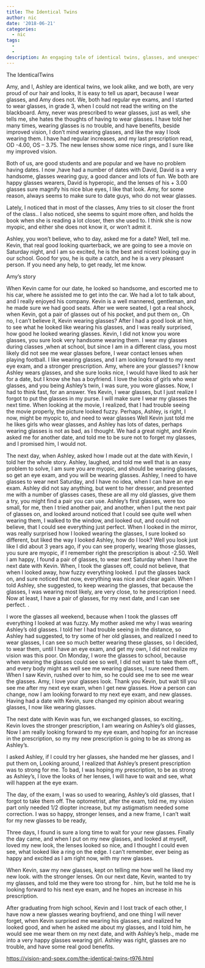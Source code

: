 ```yaml
---
title: The Identical Twins
author: nic
date: '2018-06-21'
categories:
  - nic
tags:
  - 
  - 
description: An engaging tale of identical twins, glasses, and unexpected love interests. Will Amy embrace her potential myopia?
---
```

The IdenticalTwins




Amy, and I, Ashley are identical twins, we look alike, and we both, are very proud of our hair and looks,
It is easy to tell us apart, because I wear glasses, and Amy does not.
We, both had regular eye exams, and I started to wear glasses, in grade 3, when I could not read the writing on the blackboard.
Amy, never was prescribed to wear glasses, just as well, she tells me, she hates the thoughts of having to wear glasses.
I have told her many times, wearing glasses is no trouble, and have benefits, beside improved vision,
I don’t mind wearing glasses, and like the way I look wearing them.
I have had regular increases, and my last prescription read, OD -4.00, OS – 3.75.
The new lenses show some nice rings, and I sure like my improved vision.


Both of us, are good students and are popular and we have no problem having dates.
I now ,have had a number of dates with David, 
David is a very handsome, glasses wearing guy, a good dancer and lots of fun.
We both are happy glasses wearers, David is hyperopic, and the lenses of his + 3.00 glasses
sure magnify his nice blue eyes, I like that look.
Amy, for some reason, always seems to make sure to date guys, who do not wear glasses.


Lately, I noticed that in most of the classes, Amy tries to sit closer the front of the class..
I also noticed, she seems to squint more often, and holds the book when she is reading a lot closer,
then she used to. I think she is now myopic, and either she does not know it, or won’t admit it.



Ashley, you won’t believe, who to day, asked me for a date?
Well, tell me.
Kevin, that real good looking quarterback, we are going to see a movie on Saturday night, and I am so
excited, he is the best and nicest looking guy in our school.
Good for you, he is quite a catch, and he is a very pleasant person.
If you need any help, to get ready, let me know.



Amy’s story


When Kevin came for our date, he looked so handsome, and escorted me to his car, where he assisted
me to get into the car.
We had a lot to talk about, and I really enjoyed his company.
Kevin is a well mannered, gentleman, and he made sure we had good seats.
After we were seated, I got a real shock, when Kevin, got a pair of glasses out of his pocket, 
and put them on,.
Oh no, I can’t believe it, Kevin wearing glasses?
After I had a good look at him, to see what he looked like wearing his glasses, and I was 
really surprised, how good he looked wearing glasses.
Kevin, I did not know you wore glasses, you sure look very handsome wearing them.
I wear my glasses during classes ,when at school, but since I am in a different class, 
you most likely did not see me wear glasses before, I wear contact lenses when playing football.
I like wearing glasses, and I am looking forward to my next eye exam, and a stronger prescription.
Amy, where are your glasses? I know Ashley wears glasses, and she sure looks nice, I would
have liked to ask her for a date, but I know she has a boyfriend.
I love the looks of girls who wear glasses, and you being Ashley’s twin, I was sure, you wore glasses.
Now, I had to think fast, for an answer.
Yes Kevin, I wear glasses, but I just realize I forgot to put the glasses in my purse.
I will make sure I wear my glasses the next time.
When looking at the movie, I realized, that I had trouble seeing the movie properly, the picture looked fuzzy.
Perhaps, Ashley, is right, I now, might be myopic to, and need to wear glasses
Well Kevin just told me he likes girls who wear glasses, and Ashley has lots of dates, perhaps 
wearing glasses is not as bad, as I thought.
We had a great night, and Kevin asked me for another date, and told me to be sure not to forget my 
glasses, and I promised him, I would not.




The next day, when Ashley, asked how I made out at the date with Kevin, I told her the whole story. 
Ashley, laughed, and told me well that is an easy problem to solve, I am sure you are myopic, and should 
be wearing glasses, so get an eye exam, and you will be wearing glasses.
Ashley, I need to have glasses to wear next Saturday, and I have no idea, when I can have an eye exam.
Ashley did not say anything, but went to her dresser, and presented me with a number of glasses cases,
these are all my old glasses, give them a try, you might find a pair you can use.
Ashley’s first glasses, were too small, for me, then I tried another pair, and another, when I put the next 
pair of glasses on, and looked around noticed that I could see quite well when wearing them, 
I walked to the window, and looked out, and could not believe, that I could see everything just perfect.
When I looked in the mirror, was really surprised how I looked wearing the glasses, I sure looked so different,
but liked the way I looked
Ashley, how do I look?
Well you look just like I did about 3 years ago, if you can see properly, wearing those glasses, you sure 
are myopic, if I remember right the prescription is about -2.50.
Well I am happy, I found a pair of glasses, to wear next Saturday when I have the next date with Kevin. 
When, I took the glasses off, could not believe, that when I looked away, how fuzzy everything looked.
I put the glasses back on, and sure noticed that now, everything was nice and clear again.
When I told Ashley, she suggested, to keep wearing the glasses, that because the glasses, I was wearing 
most likely, are very close, to he prescription I need.
Now at least, I have a pair of glasses, for my next date, and I can see perfect. .



I wore the glasses all weekend, because when I took the glasses off everything I looked at was fuzzy.
My mother asked me why I was wearing Ashley’s old glasses.
I told her I had trouble seeing in the distance, so Ashley had suggested, to try some of her old glasses, 
and realized I need to wear glasses, I can see so much better wearing these glasses, so I decided, to wear
them, until I have an eye exam, and get my own, I did not realize my vision was this poor.
On Monday, I wore the glasses to school, because when wearing the glasses could see so well, 
I did not want to take them off., and every body might as well see me wearing glasses, 
I sure need them.
When I saw Kevin, rushed over to him, so he could see me to see me wear the glasses.
Amy, I love your glasses look.
Thank you Kevin, but wait till you see me after my next eye exam, when I get new glasses.
How a person can change, now I am looking forward to my next eye exam, and new glasses.
Having had a date with Kevin, sure changed my opinion about wearing glasses, 
I now like wearing glasses.



The next date with Kevin was fun, we exchanged glasses, so exciting,.
Kevin loves the stronger prescription, I am wearing on Ashley’s old glasses, 
Now I am really looking forward to my eye exam, and hoping for an increase in the prescription, 
so my my new prescription is going to be as strong as Ashley’s.




I asked Ashley, if I could try her glasses, she handed me her glasses, and I put them on, 
Looking around, I realized that Ashley’s present prescription was to strong for me.
To bad, I was hoping my prescription, to be as strong as Ashley’s, I love the looks of her lenses,
I will have to wait and see, what will happen at the eye exam.


The day, of the exam, I was so used to wearing, Ashley’s old glasses, that I forgot to take them off.
The optometrist, after the exam, told me, my vision part only needed 1/2 diopter increase, 
but my astigmatism needed some correction.
I was so happy, stronger lenses, and a new frame, I can’t wait for my new glasses to be ready,

Three days, I found is sure a long time to wait for your new glasses.
Finally the day came, and when I put on my new glasses, and looked at myself, loved my new look,
the lenses looked so nice, and I thought I could even see, what looked like a ring on the edge.
I can’t remember, ever being as happy and excited as I am right now, with my new glasses.



When Kevin, saw my new glasses, kept on telling me how well he liked my new look.
with the stronger lenses.
On our next date, Kevin, wanted to try my glasses, and told me they were too strong for .
him, but he told me he is looking forward to his next eye exam, and he hopes an increase 
in his prescription.



After graduating from high school, Kevin and I lost track of each other, I have now a new 
glasses wearing boyfriend, and one thing I will never forget, when Kevin surprised me wearing
his glasses, and realized he looked good, and when he asked me about my glasses, and I told him,
he would see me wear them on my next date, and with Ashley’s help., made me into a 
very happy glasses wearing girl.
Ashley was right, glasses are no trouble, and have some real good benefits.

https://vision-and-spex.com/the-identical-twins-t976.html